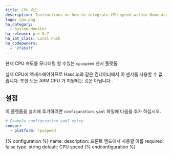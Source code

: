 ```yaml
---
title: CPU 속도
description: Instructions on how to integrate CPU speed within Home Assistant.
logo: cpu.png
ha_category:
  - System Monitor
ha_release: pre 0.7
ha_iot_class: Local Push
ha_codeowners:
  - '@fabaff'
---
```


현재 CPU 속도를 모니터링 할 수있는 `cpuspeed` 센서 플랫폼.

<div class='note warning'>

  실제 CPU에 액세스해야하므로 Hass.io와 같은 컨테이너에서 이 센서를 사용할 수 없습니다. 또한 모든 ARM CPU 가 지원되는 것은 아닙니다 .

</div>

## 설정

이 플랫폼을 설치에 추가하려면 `configuration.yaml` 파일에 다음을 추가 하십시오.

```yaml
# Example configuration.yaml entry
sensor:
  - platform: cpuspeed
```

{% configuration %}
name:
  description: 프론트 엔드에서 사용할 이름
  required: false
  type: string
  default: CPU speed
{% endconfiguration %}
